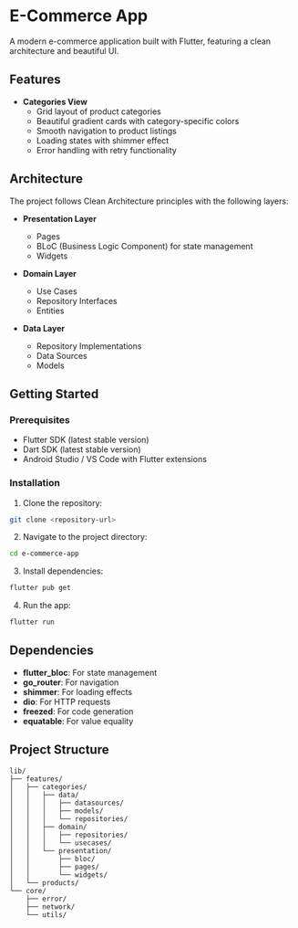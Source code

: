 # E-Commerce App

A modern e-commerce application built with Flutter, featuring a clean architecture and beautiful UI.

## Features

- **Categories View**
  - Grid layout of product categories
  - Beautiful gradient cards with category-specific colors
  - Smooth navigation to product listings
  - Loading states with shimmer effect
  - Error handling with retry functionality

## Architecture

The project follows Clean Architecture principles with the following layers:

- **Presentation Layer**
  - Pages
  - BLoC (Business Logic Component) for state management
  - Widgets

- **Domain Layer**
  - Use Cases
  - Repository Interfaces
  - Entities

- **Data Layer**
  - Repository Implementations
  - Data Sources
  - Models

## Getting Started

### Prerequisites

- Flutter SDK (latest stable version)
- Dart SDK (latest stable version)
- Android Studio / VS Code with Flutter extensions

### Installation

1. Clone the repository:
```bash
git clone <repository-url>
```

2. Navigate to the project directory:
```bash
cd e-commerce-app
```

3. Install dependencies:
```bash
flutter pub get
```

4. Run the app:
```bash
flutter run
```

## Dependencies

- **flutter_bloc**: For state management
- **go_router**: For navigation
- **shimmer**: For loading effects
- **dio**: For HTTP requests
- **freezed**: For code generation
- **equatable**: For value equality

## Project Structure

```
lib/
├── features/
│   ├── categories/
│   │   ├── data/
│   │   │   ├── datasources/
│   │   │   ├── models/
│   │   │   └── repositories/
│   │   ├── domain/
│   │   │   ├── repositories/
│   │   │   └── usecases/
│   │   └── presentation/
│   │       ├── bloc/
│   │       ├── pages/
│   │       └── widgets/
│   └── products/
└── core/
    ├── error/
    ├── network/
    └── utils/
```

